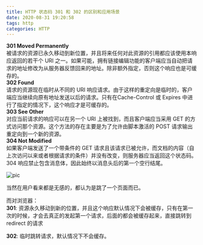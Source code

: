 ```yaml
---
title: HTTP 状态码 301 和 302 的区别和应用场景
date: 2020-08-31 19:20:58
tags: http
categories: HTTP
---
```


**301 Moved Permanently**  
被请求的资源已永久移动到新位置，并且将来任何对此资源的引用都应该使用本响应返回的若干个 URI 之一。如果可能，拥有链接编辑功能的客户端应当自动把请求的地址修改为从服务器反馈回来的地址。除非额外指定，否则这个响应也是可缓存的。  
**302 Found**  
请求的资源现在临时从不同的 URI 响应请求。由于这样的重定向是临时的，客户端应当继续向原有地址发送以后的请求。只有在Cache-Control 或 Expires 中进行了指定的情况下，这个响应才是可缓存的。  
**303 See Other**  
对应当前请求的响应可以在另一个 URI 上被找到，而且客户端应当采用 GET 的方式访问那个资源。这个方法的存在主要是为了允许由脚本激活的 POST 请求输出重定向到一个新的资源。  
**304 Not Modified**  
如果客户端发送了一个带条件的 GET 请求且该请求已被允许，而文档的内容（自上次访问以来或者根据请求的条件）并没有改变，则服务器应当返回这个状态码。304 响应禁止包含消息体，因此始终以消息头后的第一个空行结尾。

![pic](https://imgconvert.csdnimg.cn/aHR0cHM6Ly91c2VyLWltYWdlcy5naXRodWJ1c2VyY29udGVudC5jb20vMjMzOTMwNjIvNjMzMTQxMDgtMzdlN2M4ODAtYzMzOS0xMWU5LTg4YzItMmQyMzkwYTA3OTA0LnBuZw?x-oss-process=image/format,png)

当然在用户看来都是无感的，都认为是跳了一个页面而已。

而对浏览器：  
**301**: 资源永久移动到新的位置，并且这个响应默认情况下会被缓存，只有在第一次的时候，才会去真正的发起第一个请求，后面的都会被缓存起来，直接跳转到 redirect 的请求

**302**: 临时跳转请求，默认情况下不会缓存。
